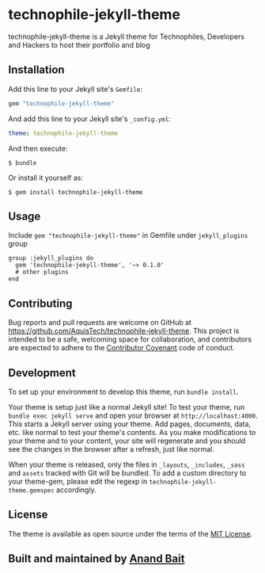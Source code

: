 # technophile-jekyll-theme

technophile-jekyll-theme is a Jekyll theme for Technophiles, Developers and Hackers to host their portfolio and blog

## Installation

Add this line to your Jekyll site's `Gemfile`:

```ruby
gem "technophile-jekyll-theme"
```

And add this line to your Jekyll site's `_config.yml`:

```yaml
theme: technophile-jekyll-theme
```

And then execute:

    $ bundle

Or install it yourself as:

    $ gem install technophile-jekyll-theme

## Usage

Include `gem "technophile-jekyll-theme"` in Gemfile under `jekyll_plugins` group
```
group :jekyll_plugins do
  gem 'technophile-jekyll-theme', '~> 0.1.0'
  # other plugins
end
```

## Contributing

Bug reports and pull requests are welcome on GitHub at https://github.com/AquisTech/technophile-jekyll-theme. This project is intended to be a safe, welcoming space for collaboration, and contributors are expected to adhere to the [Contributor Covenant](http://contributor-covenant.org) code of conduct.

## Development

To set up your environment to develop this theme, run `bundle install`.

Your theme is setup just like a normal Jekyll site! To test your theme, run `bundle exec jekyll serve` and open your browser at `http://localhost:4000`. This starts a Jekyll server using your theme. Add pages, documents, data, etc. like normal to test your theme's contents. As you make modifications to your theme and to your content, your site will regenerate and you should see the changes in the browser after a refresh, just like normal.

When your theme is released, only the files in `_layouts`, `_includes`, `_sass` and `assets` tracked with Git will be bundled.
To add a custom directory to your theme-gem, please edit the regexp in `technophile-jekyll-theme.gemspec` accordingly.

## License

The theme is available as open source under the terms of the [MIT License](https://opensource.org/licenses/MIT).

## Built and maintained by [Anand Bait](https://aquistech.github.io/ 'AquisTech')